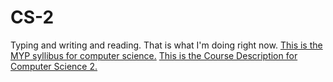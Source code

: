 # CS-2
Typing and writing and reading. That is what I'm doing right now.
[This is the MYP syllibus for computer science.](https://github.com/Connnnnnor/CS-2/blob/master/Syllabus%20MYP.md)
[This is the Course Description for Computer Science 2.](https://github.com/Connnnnnor/CS-2/blob/master/Course%20Description.md)
